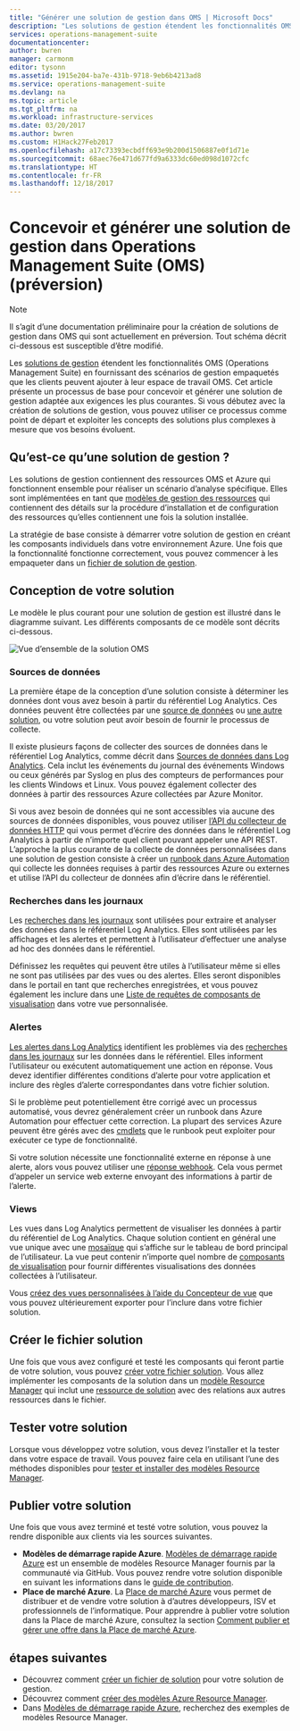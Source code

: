 ```yaml
---
title: "Générer une solution de gestion dans OMS | Microsoft Docs"
description: "Les solutions de gestion étendent les fonctionnalités OMS (Operations Management Suite) en fournissant des scénarios de gestion empaquetés que les clients peuvent ajouter à leur espace de travail OMS.  Cet article fournit des informations sur la manière dont vous pouvez créer des solutions de gestion à utiliser dans votre propre environnement ou à mettre à la disposition de vos clients."
services: operations-management-suite
documentationcenter: 
author: bwren
manager: carmonm
editor: tysonn
ms.assetid: 1915e204-ba7e-431b-9718-9eb6b4213ad8
ms.service: operations-management-suite
ms.devlang: na
ms.topic: article
ms.tgt_pltfrm: na
ms.workload: infrastructure-services
ms.date: 03/20/2017
ms.author: bwren
ms.custom: H1Hack27Feb2017
ms.openlocfilehash: a17c73393ecbdff693e9b200d1506887e0f1d71e
ms.sourcegitcommit: 68aec76e471d677fd9a6333dc60ed098d1072cfc
ms.translationtype: HT
ms.contentlocale: fr-FR
ms.lasthandoff: 12/18/2017
---
```

# <a name="design-and-build-a-management-solution-in-operations-management-suite-oms-preview"></a>Concevoir et générer une solution de gestion dans Operations Management Suite (OMS) (préversion)
> [!NOTE]
> Il s’agit d’une documentation préliminaire pour la création de solutions de gestion dans OMS qui sont actuellement en préversion. Tout schéma décrit ci-dessous est susceptible d’être modifié.

Les [solutions de gestion](operations-management-suite-solutions.md) étendent les fonctionnalités OMS (Operations Management Suite) en fournissant des scénarios de gestion empaquetés que les clients peuvent ajouter à leur espace de travail OMS.  Cet article présente un processus de base pour concevoir et générer une solution de gestion adaptée aux exigences les plus courantes.  Si vous débutez avec la création de solutions de gestion, vous pouvez utiliser ce processus comme point de départ et exploiter les concepts des solutions plus complexes à mesure que vos besoins évoluent.

## <a name="what-is-a-management-solution"></a>Qu’est-ce qu’une solution de gestion ?

Les solutions de gestion contiennent des ressources OMS et Azure qui fonctionnent ensemble pour réaliser un scénario d’analyse spécifique.  Elles sont implémentées en tant que [modèles de gestion des ressources](../azure-resource-manager/resource-manager-template-walkthrough.md) qui contiennent des détails sur la procédure d’installation et de configuration des ressources qu’elles contiennent une fois la solution installée.

La stratégie de base consiste à démarrer votre solution de gestion en créant les composants individuels dans votre environnement Azure.  Une fois que la fonctionnalité fonctionne correctement, vous pouvez commencer à les empaqueter dans un [fichier de solution de gestion](operations-management-suite-solutions-solution-file.md). 


## <a name="design-your-solution"></a>Conception de votre solution
Le modèle le plus courant pour une solution de gestion est illustré dans le diagramme suivant.  Les différents composants de ce modèle sont décrits ci-dessous.

![Vue d’ensemble de la solution OMS](media/operations-management-suite-solutions-creating/solution-overview.png)


### <a name="data-sources"></a>Sources de données
La première étape de la conception d’une solution consiste à déterminer les données dont vous avez besoin à partir du référentiel Log Analytics.  Ces données peuvent être collectées par une [source de données](../log-analytics/log-analytics-data-sources.md) ou [une autre solution](operations-management-suite-solutions.md), ou votre solution peut avoir besoin de fournir le processus de collecte.

Il existe plusieurs façons de collecter des sources de données dans le référentiel Log Analytics, comme décrit dans [Sources de données dans Log Analytics](../log-analytics/log-analytics-data-sources.md).  Cela inclut les événements du journal des événements Windows ou ceux générés par Syslog en plus des compteurs de performances pour les clients Windows et Linux.  Vous pouvez également collecter des données à partir des ressources Azure collectées par Azure Monitor.  

Si vous avez besoin de données qui ne sont accessibles via aucune des sources de données disponibles, vous pouvez utiliser [l’API du collecteur de données HTTP](../log-analytics/log-analytics-data-collector-api.md) qui vous permet d’écrire des données dans le référentiel Log Analytics à partir de n’importe quel client pouvant appeler une API REST.  L’approche la plus courante de la collecte de données personnalisées dans une solution de gestion consiste à créer un [runbook dans Azure Automation](../automation/automation-runbook-types.md) qui collecte les données requises à partir des ressources Azure ou externes et utilise l’API du collecteur de données afin d’écrire dans le référentiel.  

### <a name="log-searches"></a>Recherches dans les journaux
Les [recherches dans les journaux](../log-analytics/log-analytics-log-searches.md) sont utilisées pour extraire et analyser des données dans le référentiel Log Analytics.  Elles sont utilisées par les affichages et les alertes et permettent à l’utilisateur d’effectuer une analyse ad hoc des données dans le référentiel.  

Définissez les requêtes qui peuvent être utiles à l’utilisateur même si elles ne sont pas utilisées par des vues ou des alertes.  Elles seront disponibles dans le portail en tant que recherches enregistrées, et vous pouvez également les inclure dans une [Liste de requêtes de composants de visualisation](../log-analytics/log-analytics-view-designer-parts.md#list-of-queries-part) dans votre vue personnalisée.

### <a name="alerts"></a>Alertes
[Les alertes dans Log Analytics](../log-analytics/log-analytics-alerts.md) identifient les problèmes via des [recherches dans les journaux](#log-searches) sur les données dans le référentiel.  Elles informent l’utilisateur ou exécutent automatiquement une action en réponse. Vous devez identifier différentes conditions d’alerte pour votre application et inclure des règles d’alerte correspondantes dans votre fichier solution.

Si le problème peut potentiellement être corrigé avec un processus automatisé, vous devrez généralement créer un runbook dans Azure Automation pour effectuer cette correction.  La plupart des services Azure peuvent être gérés avec des [cmdlets](/powershell/azure/overview) que le runbook peut exploiter pour exécuter ce type de fonctionnalité.

Si votre solution nécessite une fonctionnalité externe en réponse à une alerte, alors vous pouvez utiliser une [réponse webhook](../log-analytics/log-analytics-alerts-actions.md).  Cela vous permet d’appeler un service web externe envoyant des informations à partir de l’alerte.

### <a name="views"></a>Views
Les vues dans Log Analytics permettent de visualiser les données à partir du référentiel de Log Analytics.  Chaque solution contient en général une vue unique avec une [mosaïque](../log-analytics/log-analytics-view-designer-tiles.md) qui s’affiche sur le tableau de bord principal de l’utilisateur.  La vue peut contenir n’importe quel nombre de [composants de visualisation](../log-analytics/log-analytics-view-designer-parts.md) pour fournir différentes visualisations des données collectées à l’utilisateur.

Vous [créez des vues personnalisées à l’aide du Concepteur de vue](../log-analytics/log-analytics-view-designer.md) que vous pouvez ultérieurement exporter pour l’inclure dans votre fichier solution.  


## <a name="create-solution-file"></a>Créer le fichier solution
Une fois que vous avez configuré et testé les composants qui feront partie de votre solution, vous pouvez [créer votre fichier solution](operations-management-suite-solutions-solution-file.md).  Vous allez implémenter les composants de la solution dans un [modèle Resource Manager](../azure-resource-manager/resource-group-authoring-templates.md) qui inclut une [ressource de solution](operations-management-suite-solutions-solution-file.md#solution-resource) avec des relations aux autres ressources dans le fichier.  


## <a name="test-your-solution"></a>Tester votre solution
Lorsque vous développez votre solution, vous devez l’installer et la tester dans votre espace de travail.  Vous pouvez faire cela en utilisant l’une des méthodes disponibles pour [tester et installer des modèles Resource Manager](../azure-resource-manager/resource-group-template-deploy.md).

## <a name="publish-your-solution"></a>Publier votre solution
Une fois que vous avez terminé et testé votre solution, vous pouvez la rendre disponible aux clients via les sources suivantes.

- **Modèles de démarrage rapide Azure**.  [Modèles de démarrage rapide Azure](https://azure.microsoft.com/resources/templates/) est un ensemble de modèles Resource Manager fournis par la communauté via GitHub.  Vous pouvez rendre votre solution disponible en suivant les informations dans le [guide de contribution](https://github.com/Azure/azure-quickstart-templates/tree/master/1-CONTRIBUTION-GUIDE).
- **Place de marché Azure**.  La [Place de marché Azure](https://azuremarketplace.microsoft.com/marketplace/) vous permet de distribuer et de vendre votre solution à d’autres développeurs, ISV et professionnels de l’informatique.  Pour apprendre à publier votre solution dans la Place de marché Azure, consultez la section [Comment publier et gérer une offre dans la Place de marché Azure](../marketplace-publishing/marketplace-publishing-getting-started.md).



## <a name="next-steps"></a>étapes suivantes
* Découvrez comment [créer un fichier de solution](operations-management-suite-solutions-solution-file.md) pour votre solution de gestion.
* Découvrez comment [créer des modèles Azure Resource Manager](../azure-resource-manager/resource-group-authoring-templates.md).
* Dans [Modèles de démarrage rapide Azure](https://azure.microsoft.com/documentation/templates), recherchez des exemples de modèles Resource Manager.